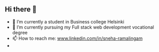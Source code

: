 ## Hi there 👋

- 🔭 I’m currently a student in Business college Helsinki
- 🌱 I’m currently pursuing my Full stack web development vocational degree
- 📫 How to reach me: www.linkedin.com/in/sneha-ramalingam
-  








